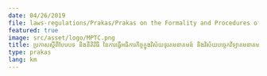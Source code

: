 ```yaml
---
date: 04/26/2019
file: laws-regulations/Prakas/Prakas on the Formality and Procedures of Inspection in the Telecommunications and Information and Communication Technology Sector.pdf
featured: true
image: src/asset/logo/MPTC.png
title: ប្រកាសស្តីពីបែបបទ និងនីតិវិធី នៃការធ្វើអធិការកិច្ចក្នុងវិស័យទូរគមនាគមន៍ និងវិស័យបច្ចេកវិទ្យាគមនាគមន៍ និងព័ត៌មាន
type: prakas
lang: km
---
```

